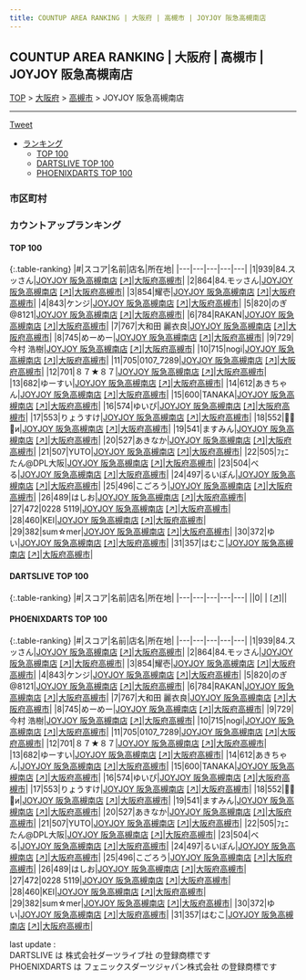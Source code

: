 ```yaml
---
title: COUNTUP AREA RANKING | 大阪府 | 高槻市 | JOYJOY 阪急高槻南店
---
```

## COUNTUP AREA RANKING | 大阪府 | 高槻市 | JOYJOY 阪急高槻南店

[TOP](/darts/rank/) > [大阪府](/darts/rank/大阪府/) > [高槻市](/darts/rank/大阪府/高槻市/) > JOYJOY 阪急高槻南店

___

<a href="https://twitter.com/share?ref_src=twsrc%5Etfw" data-text="COUNTUP AREA RANKING | 大阪府高槻市JOYJOY 阪急高槻南店" class="twitter-share-button" data-hashtags="DARTSLIVE,PHOENIXDARTS,darts,ダーツ" data-show-count="false">Tweet</a>

* [ランキング](#カウントアップランキング)
    * [TOP 100](#top-100)
    * [DARTSLIVE TOP 100](#dartslive-top-100)
    * [PHOENIXDARTS TOP 100](#phoenixdarts-top-100)

### 市区町村

<ul>

</ul>

### カウントアップランキング

#### TOP 100



{:.table-ranking}
|#|スコア|名前|店名|所在地|
|---|---|---|---|---|
|1|939|<span class="rank-name-pd">84.スッさん</span>|<a href="/darts/rank/shops/7348.html">JOYJOY 阪急高槻南店</a> <a href="https://vs.phoenixdarts.com/jp/shop/shopDetailInfo/s_7348?s_seq=7348">[↗]</a>|<a href="/darts/rank/大阪府/高槻市">大阪府高槻市</a>|
|2|864|<span class="rank-name-pd">84.モッさん</span>|<a href="/darts/rank/shops/7348.html">JOYJOY 阪急高槻南店</a> <a href="https://vs.phoenixdarts.com/jp/shop/shopDetailInfo/s_7348?s_seq=7348">[↗]</a>|<a href="/darts/rank/大阪府/高槻市">大阪府高槻市</a>|
|3|854|<span class="rank-name-pd">耀壱</span>|<a href="/darts/rank/shops/7348.html">JOYJOY 阪急高槻南店</a> <a href="https://vs.phoenixdarts.com/jp/shop/shopDetailInfo/s_7348?s_seq=7348">[↗]</a>|<a href="/darts/rank/大阪府/高槻市">大阪府高槻市</a>|
|4|843|<span class="rank-name-pd">ケンジ</span>|<a href="/darts/rank/shops/7348.html">JOYJOY 阪急高槻南店</a> <a href="https://vs.phoenixdarts.com/jp/shop/shopDetailInfo/s_7348?s_seq=7348">[↗]</a>|<a href="/darts/rank/大阪府/高槻市">大阪府高槻市</a>|
|5|820|<span class="rank-name-pd">のぎ@8121</span>|<a href="/darts/rank/shops/7348.html">JOYJOY 阪急高槻南店</a> <a href="https://vs.phoenixdarts.com/jp/shop/shopDetailInfo/s_7348?s_seq=7348">[↗]</a>|<a href="/darts/rank/大阪府/高槻市">大阪府高槻市</a>|
|6|784|<span class="rank-name-pd">RAKAN</span>|<a href="/darts/rank/shops/7348.html">JOYJOY 阪急高槻南店</a> <a href="https://vs.phoenixdarts.com/jp/shop/shopDetailInfo/s_7348?s_seq=7348">[↗]</a>|<a href="/darts/rank/大阪府/高槻市">大阪府高槻市</a>|
|7|767|<span class="rank-name-pd"><span class="pro-icon-pd"></span>大和田 麗衣良</span>|<a href="/darts/rank/shops/7348.html">JOYJOY 阪急高槻南店</a> <a href="https://vs.phoenixdarts.com/jp/shop/shopDetailInfo/s_7348?s_seq=7348">[↗]</a>|<a href="/darts/rank/大阪府/高槻市">大阪府高槻市</a>|
|8|745|<span class="rank-name-pd">めーめー</span>|<a href="/darts/rank/shops/7348.html">JOYJOY 阪急高槻南店</a> <a href="https://vs.phoenixdarts.com/jp/shop/shopDetailInfo/s_7348?s_seq=7348">[↗]</a>|<a href="/darts/rank/大阪府/高槻市">大阪府高槻市</a>|
|9|729|<span class="rank-name-pd"><span class="pro-icon-pd"></span>今村 浩樹</span>|<a href="/darts/rank/shops/7348.html">JOYJOY 阪急高槻南店</a> <a href="https://vs.phoenixdarts.com/jp/shop/shopDetailInfo/s_7348?s_seq=7348">[↗]</a>|<a href="/darts/rank/大阪府/高槻市">大阪府高槻市</a>|
|10|715|<span class="rank-name-pd">nogi</span>|<a href="/darts/rank/shops/7348.html">JOYJOY 阪急高槻南店</a> <a href="https://vs.phoenixdarts.com/jp/shop/shopDetailInfo/s_7348?s_seq=7348">[↗]</a>|<a href="/darts/rank/大阪府/高槻市">大阪府高槻市</a>|
|11|705|<span class="rank-name-pd">0107_7289</span>|<a href="/darts/rank/shops/7348.html">JOYJOY 阪急高槻南店</a> <a href="https://vs.phoenixdarts.com/jp/shop/shopDetailInfo/s_7348?s_seq=7348">[↗]</a>|<a href="/darts/rank/大阪府/高槻市">大阪府高槻市</a>|
|12|701|<span class="rank-name-pd">８７★８７</span>|<a href="/darts/rank/shops/7348.html">JOYJOY 阪急高槻南店</a> <a href="https://vs.phoenixdarts.com/jp/shop/shopDetailInfo/s_7348?s_seq=7348">[↗]</a>|<a href="/darts/rank/大阪府/高槻市">大阪府高槻市</a>|
|13|682|<span class="rank-name-pd">ゆーすい</span>|<a href="/darts/rank/shops/7348.html">JOYJOY 阪急高槻南店</a> <a href="https://vs.phoenixdarts.com/jp/shop/shopDetailInfo/s_7348?s_seq=7348">[↗]</a>|<a href="/darts/rank/大阪府/高槻市">大阪府高槻市</a>|
|14|612|<span class="rank-name-pd">あきちゃん</span>|<a href="/darts/rank/shops/7348.html">JOYJOY 阪急高槻南店</a> <a href="https://vs.phoenixdarts.com/jp/shop/shopDetailInfo/s_7348?s_seq=7348">[↗]</a>|<a href="/darts/rank/大阪府/高槻市">大阪府高槻市</a>|
|15|600|<span class="rank-name-pd">TANAKA</span>|<a href="/darts/rank/shops/7348.html">JOYJOY 阪急高槻南店</a> <a href="https://vs.phoenixdarts.com/jp/shop/shopDetailInfo/s_7348?s_seq=7348">[↗]</a>|<a href="/darts/rank/大阪府/高槻市">大阪府高槻市</a>|
|16|574|<span class="rank-name-pd">ゆいぴ</span>|<a href="/darts/rank/shops/7348.html">JOYJOY 阪急高槻南店</a> <a href="https://vs.phoenixdarts.com/jp/shop/shopDetailInfo/s_7348?s_seq=7348">[↗]</a>|<a href="/darts/rank/大阪府/高槻市">大阪府高槻市</a>|
|17|553|<span class="rank-name-pd">りょうすけ</span>|<a href="/darts/rank/shops/7348.html">JOYJOY 阪急高槻南店</a> <a href="https://vs.phoenixdarts.com/jp/shop/shopDetailInfo/s_7348?s_seq=7348">[↗]</a>|<a href="/darts/rank/大阪府/高槻市">大阪府高槻市</a>|
|18|552|<span class="rank-name-pd">🎯🎯🎯и</span>|<a href="/darts/rank/shops/7348.html">JOYJOY 阪急高槻南店</a> <a href="https://vs.phoenixdarts.com/jp/shop/shopDetailInfo/s_7348?s_seq=7348">[↗]</a>|<a href="/darts/rank/大阪府/高槻市">大阪府高槻市</a>|
|19|541|<span class="rank-name-pd">ますみん</span>|<a href="/darts/rank/shops/7348.html">JOYJOY 阪急高槻南店</a> <a href="https://vs.phoenixdarts.com/jp/shop/shopDetailInfo/s_7348?s_seq=7348">[↗]</a>|<a href="/darts/rank/大阪府/高槻市">大阪府高槻市</a>|
|20|527|<span class="rank-name-pd">あきなか</span>|<a href="/darts/rank/shops/7348.html">JOYJOY 阪急高槻南店</a> <a href="https://vs.phoenixdarts.com/jp/shop/shopDetailInfo/s_7348?s_seq=7348">[↗]</a>|<a href="/darts/rank/大阪府/高槻市">大阪府高槻市</a>|
|21|507|<span class="rank-name-pd">YUTO</span>|<a href="/darts/rank/shops/7348.html">JOYJOY 阪急高槻南店</a> <a href="https://vs.phoenixdarts.com/jp/shop/shopDetailInfo/s_7348?s_seq=7348">[↗]</a>|<a href="/darts/rank/大阪府/高槻市">大阪府高槻市</a>|
|22|505|<span class="rank-name-pd">ﾌｪﾆたん@DPL大阪</span>|<a href="/darts/rank/shops/7348.html">JOYJOY 阪急高槻南店</a> <a href="https://vs.phoenixdarts.com/jp/shop/shopDetailInfo/s_7348?s_seq=7348">[↗]</a>|<a href="/darts/rank/大阪府/高槻市">大阪府高槻市</a>|
|23|504|<span class="rank-name-pd">べる</span>|<a href="/darts/rank/shops/7348.html">JOYJOY 阪急高槻南店</a> <a href="https://vs.phoenixdarts.com/jp/shop/shopDetailInfo/s_7348?s_seq=7348">[↗]</a>|<a href="/darts/rank/大阪府/高槻市">大阪府高槻市</a>|
|24|497|<span class="rank-name-pd">るいぽん</span>|<a href="/darts/rank/shops/7348.html">JOYJOY 阪急高槻南店</a> <a href="https://vs.phoenixdarts.com/jp/shop/shopDetailInfo/s_7348?s_seq=7348">[↗]</a>|<a href="/darts/rank/大阪府/高槻市">大阪府高槻市</a>|
|25|496|<span class="rank-name-pd">こごろう</span>|<a href="/darts/rank/shops/7348.html">JOYJOY 阪急高槻南店</a> <a href="https://vs.phoenixdarts.com/jp/shop/shopDetailInfo/s_7348?s_seq=7348">[↗]</a>|<a href="/darts/rank/大阪府/高槻市">大阪府高槻市</a>|
|26|489|<span class="rank-name-pd">はしお</span>|<a href="/darts/rank/shops/7348.html">JOYJOY 阪急高槻南店</a> <a href="https://vs.phoenixdarts.com/jp/shop/shopDetailInfo/s_7348?s_seq=7348">[↗]</a>|<a href="/darts/rank/大阪府/高槻市">大阪府高槻市</a>|
|27|472|<span class="rank-name-pd">0228 5119</span>|<a href="/darts/rank/shops/7348.html">JOYJOY 阪急高槻南店</a> <a href="https://vs.phoenixdarts.com/jp/shop/shopDetailInfo/s_7348?s_seq=7348">[↗]</a>|<a href="/darts/rank/大阪府/高槻市">大阪府高槻市</a>|
|28|460|<span class="rank-name-pd">KEI</span>|<a href="/darts/rank/shops/7348.html">JOYJOY 阪急高槻南店</a> <a href="https://vs.phoenixdarts.com/jp/shop/shopDetailInfo/s_7348?s_seq=7348">[↗]</a>|<a href="/darts/rank/大阪府/高槻市">大阪府高槻市</a>|
|29|382|<span class="rank-name-pd">sum☆mer</span>|<a href="/darts/rank/shops/7348.html">JOYJOY 阪急高槻南店</a> <a href="https://vs.phoenixdarts.com/jp/shop/shopDetailInfo/s_7348?s_seq=7348">[↗]</a>|<a href="/darts/rank/大阪府/高槻市">大阪府高槻市</a>|
|30|372|<span class="rank-name-pd">ゆい</span>|<a href="/darts/rank/shops/7348.html">JOYJOY 阪急高槻南店</a> <a href="https://vs.phoenixdarts.com/jp/shop/shopDetailInfo/s_7348?s_seq=7348">[↗]</a>|<a href="/darts/rank/大阪府/高槻市">大阪府高槻市</a>|
|31|357|<span class="rank-name-pd">はむこ</span>|<a href="/darts/rank/shops/7348.html">JOYJOY 阪急高槻南店</a> <a href="https://vs.phoenixdarts.com/jp/shop/shopDetailInfo/s_7348?s_seq=7348">[↗]</a>|<a href="/darts/rank/大阪府/高槻市">大阪府高槻市</a>|


#### DARTSLIVE TOP 100



{:.table-ranking}
|#|スコア|名前|店名|所在地|
|---|---|---|---|---|
||0|<span class="rank-name-dl"> </span>|<a href="/darts/rank/shops/.html"></a> <a href="">[↗]</a>|<a href="/darts/rank//"></a>|


#### PHOENIXDARTS TOP 100



{:.table-ranking}
|#|スコア|名前|店名|所在地|
|---|---|---|---|---|
|1|939|<span class="rank-name-pd">84.スッさん</span>|<a href="/darts/rank/shops/7348.html">JOYJOY 阪急高槻南店</a> <a href="https://vs.phoenixdarts.com/jp/shop/shopDetailInfo/s_7348?s_seq=7348">[↗]</a>|<a href="/darts/rank/大阪府/高槻市">大阪府高槻市</a>|
|2|864|<span class="rank-name-pd">84.モッさん</span>|<a href="/darts/rank/shops/7348.html">JOYJOY 阪急高槻南店</a> <a href="https://vs.phoenixdarts.com/jp/shop/shopDetailInfo/s_7348?s_seq=7348">[↗]</a>|<a href="/darts/rank/大阪府/高槻市">大阪府高槻市</a>|
|3|854|<span class="rank-name-pd">耀壱</span>|<a href="/darts/rank/shops/7348.html">JOYJOY 阪急高槻南店</a> <a href="https://vs.phoenixdarts.com/jp/shop/shopDetailInfo/s_7348?s_seq=7348">[↗]</a>|<a href="/darts/rank/大阪府/高槻市">大阪府高槻市</a>|
|4|843|<span class="rank-name-pd">ケンジ</span>|<a href="/darts/rank/shops/7348.html">JOYJOY 阪急高槻南店</a> <a href="https://vs.phoenixdarts.com/jp/shop/shopDetailInfo/s_7348?s_seq=7348">[↗]</a>|<a href="/darts/rank/大阪府/高槻市">大阪府高槻市</a>|
|5|820|<span class="rank-name-pd">のぎ@8121</span>|<a href="/darts/rank/shops/7348.html">JOYJOY 阪急高槻南店</a> <a href="https://vs.phoenixdarts.com/jp/shop/shopDetailInfo/s_7348?s_seq=7348">[↗]</a>|<a href="/darts/rank/大阪府/高槻市">大阪府高槻市</a>|
|6|784|<span class="rank-name-pd">RAKAN</span>|<a href="/darts/rank/shops/7348.html">JOYJOY 阪急高槻南店</a> <a href="https://vs.phoenixdarts.com/jp/shop/shopDetailInfo/s_7348?s_seq=7348">[↗]</a>|<a href="/darts/rank/大阪府/高槻市">大阪府高槻市</a>|
|7|767|<span class="rank-name-pd"><span class="pro-icon-pd"></span>大和田 麗衣良</span>|<a href="/darts/rank/shops/7348.html">JOYJOY 阪急高槻南店</a> <a href="https://vs.phoenixdarts.com/jp/shop/shopDetailInfo/s_7348?s_seq=7348">[↗]</a>|<a href="/darts/rank/大阪府/高槻市">大阪府高槻市</a>|
|8|745|<span class="rank-name-pd">めーめー</span>|<a href="/darts/rank/shops/7348.html">JOYJOY 阪急高槻南店</a> <a href="https://vs.phoenixdarts.com/jp/shop/shopDetailInfo/s_7348?s_seq=7348">[↗]</a>|<a href="/darts/rank/大阪府/高槻市">大阪府高槻市</a>|
|9|729|<span class="rank-name-pd"><span class="pro-icon-pd"></span>今村 浩樹</span>|<a href="/darts/rank/shops/7348.html">JOYJOY 阪急高槻南店</a> <a href="https://vs.phoenixdarts.com/jp/shop/shopDetailInfo/s_7348?s_seq=7348">[↗]</a>|<a href="/darts/rank/大阪府/高槻市">大阪府高槻市</a>|
|10|715|<span class="rank-name-pd">nogi</span>|<a href="/darts/rank/shops/7348.html">JOYJOY 阪急高槻南店</a> <a href="https://vs.phoenixdarts.com/jp/shop/shopDetailInfo/s_7348?s_seq=7348">[↗]</a>|<a href="/darts/rank/大阪府/高槻市">大阪府高槻市</a>|
|11|705|<span class="rank-name-pd">0107_7289</span>|<a href="/darts/rank/shops/7348.html">JOYJOY 阪急高槻南店</a> <a href="https://vs.phoenixdarts.com/jp/shop/shopDetailInfo/s_7348?s_seq=7348">[↗]</a>|<a href="/darts/rank/大阪府/高槻市">大阪府高槻市</a>|
|12|701|<span class="rank-name-pd">８７★８７</span>|<a href="/darts/rank/shops/7348.html">JOYJOY 阪急高槻南店</a> <a href="https://vs.phoenixdarts.com/jp/shop/shopDetailInfo/s_7348?s_seq=7348">[↗]</a>|<a href="/darts/rank/大阪府/高槻市">大阪府高槻市</a>|
|13|682|<span class="rank-name-pd">ゆーすい</span>|<a href="/darts/rank/shops/7348.html">JOYJOY 阪急高槻南店</a> <a href="https://vs.phoenixdarts.com/jp/shop/shopDetailInfo/s_7348?s_seq=7348">[↗]</a>|<a href="/darts/rank/大阪府/高槻市">大阪府高槻市</a>|
|14|612|<span class="rank-name-pd">あきちゃん</span>|<a href="/darts/rank/shops/7348.html">JOYJOY 阪急高槻南店</a> <a href="https://vs.phoenixdarts.com/jp/shop/shopDetailInfo/s_7348?s_seq=7348">[↗]</a>|<a href="/darts/rank/大阪府/高槻市">大阪府高槻市</a>|
|15|600|<span class="rank-name-pd">TANAKA</span>|<a href="/darts/rank/shops/7348.html">JOYJOY 阪急高槻南店</a> <a href="https://vs.phoenixdarts.com/jp/shop/shopDetailInfo/s_7348?s_seq=7348">[↗]</a>|<a href="/darts/rank/大阪府/高槻市">大阪府高槻市</a>|
|16|574|<span class="rank-name-pd">ゆいぴ</span>|<a href="/darts/rank/shops/7348.html">JOYJOY 阪急高槻南店</a> <a href="https://vs.phoenixdarts.com/jp/shop/shopDetailInfo/s_7348?s_seq=7348">[↗]</a>|<a href="/darts/rank/大阪府/高槻市">大阪府高槻市</a>|
|17|553|<span class="rank-name-pd">りょうすけ</span>|<a href="/darts/rank/shops/7348.html">JOYJOY 阪急高槻南店</a> <a href="https://vs.phoenixdarts.com/jp/shop/shopDetailInfo/s_7348?s_seq=7348">[↗]</a>|<a href="/darts/rank/大阪府/高槻市">大阪府高槻市</a>|
|18|552|<span class="rank-name-pd">🎯🎯🎯и</span>|<a href="/darts/rank/shops/7348.html">JOYJOY 阪急高槻南店</a> <a href="https://vs.phoenixdarts.com/jp/shop/shopDetailInfo/s_7348?s_seq=7348">[↗]</a>|<a href="/darts/rank/大阪府/高槻市">大阪府高槻市</a>|
|19|541|<span class="rank-name-pd">ますみん</span>|<a href="/darts/rank/shops/7348.html">JOYJOY 阪急高槻南店</a> <a href="https://vs.phoenixdarts.com/jp/shop/shopDetailInfo/s_7348?s_seq=7348">[↗]</a>|<a href="/darts/rank/大阪府/高槻市">大阪府高槻市</a>|
|20|527|<span class="rank-name-pd">あきなか</span>|<a href="/darts/rank/shops/7348.html">JOYJOY 阪急高槻南店</a> <a href="https://vs.phoenixdarts.com/jp/shop/shopDetailInfo/s_7348?s_seq=7348">[↗]</a>|<a href="/darts/rank/大阪府/高槻市">大阪府高槻市</a>|
|21|507|<span class="rank-name-pd">YUTO</span>|<a href="/darts/rank/shops/7348.html">JOYJOY 阪急高槻南店</a> <a href="https://vs.phoenixdarts.com/jp/shop/shopDetailInfo/s_7348?s_seq=7348">[↗]</a>|<a href="/darts/rank/大阪府/高槻市">大阪府高槻市</a>|
|22|505|<span class="rank-name-pd">ﾌｪﾆたん@DPL大阪</span>|<a href="/darts/rank/shops/7348.html">JOYJOY 阪急高槻南店</a> <a href="https://vs.phoenixdarts.com/jp/shop/shopDetailInfo/s_7348?s_seq=7348">[↗]</a>|<a href="/darts/rank/大阪府/高槻市">大阪府高槻市</a>|
|23|504|<span class="rank-name-pd">べる</span>|<a href="/darts/rank/shops/7348.html">JOYJOY 阪急高槻南店</a> <a href="https://vs.phoenixdarts.com/jp/shop/shopDetailInfo/s_7348?s_seq=7348">[↗]</a>|<a href="/darts/rank/大阪府/高槻市">大阪府高槻市</a>|
|24|497|<span class="rank-name-pd">るいぽん</span>|<a href="/darts/rank/shops/7348.html">JOYJOY 阪急高槻南店</a> <a href="https://vs.phoenixdarts.com/jp/shop/shopDetailInfo/s_7348?s_seq=7348">[↗]</a>|<a href="/darts/rank/大阪府/高槻市">大阪府高槻市</a>|
|25|496|<span class="rank-name-pd">こごろう</span>|<a href="/darts/rank/shops/7348.html">JOYJOY 阪急高槻南店</a> <a href="https://vs.phoenixdarts.com/jp/shop/shopDetailInfo/s_7348?s_seq=7348">[↗]</a>|<a href="/darts/rank/大阪府/高槻市">大阪府高槻市</a>|
|26|489|<span class="rank-name-pd">はしお</span>|<a href="/darts/rank/shops/7348.html">JOYJOY 阪急高槻南店</a> <a href="https://vs.phoenixdarts.com/jp/shop/shopDetailInfo/s_7348?s_seq=7348">[↗]</a>|<a href="/darts/rank/大阪府/高槻市">大阪府高槻市</a>|
|27|472|<span class="rank-name-pd">0228 5119</span>|<a href="/darts/rank/shops/7348.html">JOYJOY 阪急高槻南店</a> <a href="https://vs.phoenixdarts.com/jp/shop/shopDetailInfo/s_7348?s_seq=7348">[↗]</a>|<a href="/darts/rank/大阪府/高槻市">大阪府高槻市</a>|
|28|460|<span class="rank-name-pd">KEI</span>|<a href="/darts/rank/shops/7348.html">JOYJOY 阪急高槻南店</a> <a href="https://vs.phoenixdarts.com/jp/shop/shopDetailInfo/s_7348?s_seq=7348">[↗]</a>|<a href="/darts/rank/大阪府/高槻市">大阪府高槻市</a>|
|29|382|<span class="rank-name-pd">sum☆mer</span>|<a href="/darts/rank/shops/7348.html">JOYJOY 阪急高槻南店</a> <a href="https://vs.phoenixdarts.com/jp/shop/shopDetailInfo/s_7348?s_seq=7348">[↗]</a>|<a href="/darts/rank/大阪府/高槻市">大阪府高槻市</a>|
|30|372|<span class="rank-name-pd">ゆい</span>|<a href="/darts/rank/shops/7348.html">JOYJOY 阪急高槻南店</a> <a href="https://vs.phoenixdarts.com/jp/shop/shopDetailInfo/s_7348?s_seq=7348">[↗]</a>|<a href="/darts/rank/大阪府/高槻市">大阪府高槻市</a>|
|31|357|<span class="rank-name-pd">はむこ</span>|<a href="/darts/rank/shops/7348.html">JOYJOY 阪急高槻南店</a> <a href="https://vs.phoenixdarts.com/jp/shop/shopDetailInfo/s_7348?s_seq=7348">[↗]</a>|<a href="/darts/rank/大阪府/高槻市">大阪府高槻市</a>|


<div class="footer border-top border-gray-light mt-5 pt-3 text-right text-gray">
    last update : <span style="font-weight: italic" id="foot_last_modified"></span><br />
    DARTSLIVE は 株式会社ダーツライブ社 の登録商標です<br />
    PHOENIXDARTS は フェニックスダーツジャパン株式会社 の登録商標です<br />
</div>

<script src="https://cdnjs.cloudflare.com/ajax/libs/jquery.tablesorter/2.31.3/js/jquery.tablesorter.min.js" integrity="sha512-qzgd5cYSZcosqpzpn7zF2ZId8f/8CHmFKZ8j7mU4OUXTNRd5g+ZHBPsgKEwoqxCtdQvExE5LprwwPAgoicguNg==" crossorigin="anonymous" referrerpolicy="no-referrer"></script>
<link rel="stylesheet" href="https://cdnjs.cloudflare.com/ajax/libs/jquery.tablesorter/2.31.3/css/theme.default.min.css" integrity="sha512-wghhOJkjQX0Lh3NSWvNKeZ0ZpNn+SPVXX1Qyc9OCaogADktxrBiBdKGDoqVUOyhStvMBmJQ8ZdMHiR3wuEq8+w==" crossorigin="anonymous" referrerpolicy="no-referrer" />
<script>
$(function() {
    $(".table-ranking").tablesorter({sortList:[[0, 0]]});
    $("#foot_last_modified").text(formatDate(new Date(document.lastModified), 'yyyy-MM-dd HH:mm:ss'));
});
</script>

<script async src="https://platform.twitter.com/widgets.js" charset="utf-8"></script>